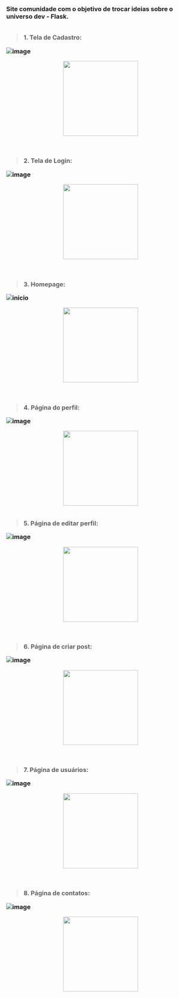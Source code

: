 <h3 <h/3>


Site comunidade com o objetivo de trocar ideias sobre o universo dev - Flask. 
<br>
<br>


<blockquote>1. Tela de Cadastro:</blockquote>  

![image](https://user-images.githubusercontent.com/61359076/155905321-8f7537b6-0da7-4dfb-b5f2-b3d2a4a7a76d.png)
<div align="center">
<img src="(https://user-images.githubusercontent.com/61359076/155905321-8f7537b6-0da7-4dfb-b5f2-b3d2a4a7a76d.png)" width="200px" />
</div>
<br>
<br>

<blockquote>2. Tela de Login:</blockquote>  

![image](https://user-images.githubusercontent.com/61359076/155905341-70ea294e-e4f4-4c34-99d7-e224b65f5f67.png)
<div align="center">
<img src="(https://user-images.githubusercontent.com/61359076/155905341-70ea294e-e4f4-4c34-99d7-e224b65f5f67.png)" width="200px" />
</div>
<br>
<br>


<blockquote>3. Homepage:</blockquote>

![inicio](https://user-images.githubusercontent.com/61359076/155905392-8a06ea1f-f2fd-4106-81a6-bbbc20c5c1b9.jpg)
<div align="center">
<img src="(https://user-images.githubusercontent.com/61359076/155905392-8a06ea1f-f2fd-4106-81a6-bbbc20c5c1b9.jpg)" width="200px" />
</div>
<br>
<br>


<blockquote>4. Página do perfil:</blockquote>

![image](https://user-images.githubusercontent.com/61359076/155905475-af6e39a6-1740-4a19-8c32-d630617dd5d6.png)
<div align="center">
<img src="(https://user-images.githubusercontent.com/61359076/155905475-af6e39a6-1740-4a19-8c32-d630617dd5d6.png)" width="200px" />
</div>
<br>



<blockquote>5. Página de editar perfil:</blockquote>

![image](https://user-images.githubusercontent.com/61359076/155905538-a16654ac-e4bb-42f3-92b1-1b315ae73bb4.png)
<div align="center">
<img src="(https://user-images.githubusercontent.com/61359076/155905538-a16654ac-e4bb-42f3-92b1-1b315ae73bb4.png)" width="200px" />
</div>
<br>
<br>


<blockquote>6. Página de criar post:</blockquote>

![image](https://user-images.githubusercontent.com/61359076/155905617-33280e3f-7265-4371-a837-1d4ee2bbddcc.png)
<div align="center">
<img src="(https://user-images.githubusercontent.com/61359076/155905617-33280e3f-7265-4371-a837-1d4ee2bbddcc.png)" width="200px" />
</div>
<br>
<br>


<blockquote>7. Página de usuários:</blockquote>

![image](https://user-images.githubusercontent.com/61359076/155905672-0818bd59-e5c6-449f-821b-1f154c62826e.png)
<div align="center">
<img src="(https://user-images.githubusercontent.com/61359076/155905672-0818bd59-e5c6-449f-821b-1f154c62826e.png)" width="200px" />
</div>
<br>
<br>



<blockquote>8. Página de contatos:</blockquote>

![image](https://user-images.githubusercontent.com/61359076/155905733-947d95d5-d120-43e2-b8ea-b7474b72e720.png)
<div align="center">
<img src="(https://user-images.githubusercontent.com/61359076/155905733-947d95d5-d120-43e2-b8ea-b7474b72e720.png)" width="200px" />
</div>
<br>
<br>
